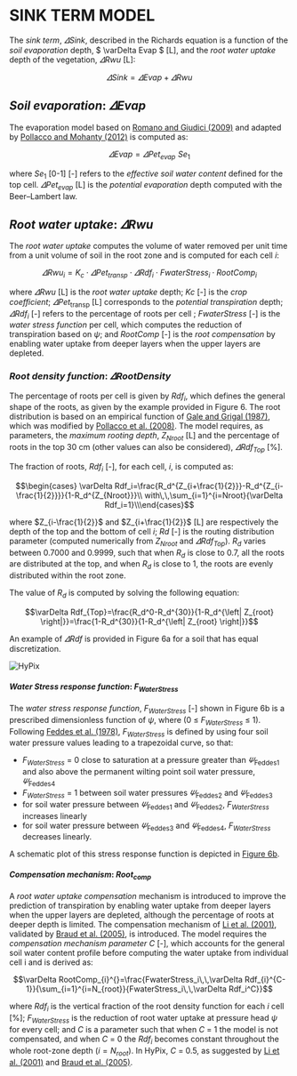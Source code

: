 <!-- MathJax -->
  <script type="text/x-mathjax-config">
    MathJax.Hub.Config({
		     TeX: {
      equationNumbers: {
        autoNumber: "AMS"
      }
    },
      tex2jax: {
        skipTags: ['script', 'noscript', 'style', 'textarea', 'pre'],
        inlineMath: [['$','$']]
      }
    });
  </script>
<script id="MathJax-script" async src="https://cdn.mathjax.org/mathjax/latest/MathJax.js?config=TeX-MML-AM_CHTML"></script>


# SINK TERM MODEL

The *sink term*, $\varDelta Sink$, described in the Richards equation is a function of the *soil evaporation* depth, $ \varDelta Evap $ [L], and the *root water uptake* depth of the vegetation, $\varDelta Rwu$ [L]:

$$\varDelta Sink=\varDelta Evap+\varDelta Rwu$$

##	*Soil evaporation*: $\varDelta Evap$

The evaporation model based on [Romano and Giudici (2009)](#_ENREF_6) and adapted by [Pollacco and Mohanty (2012)](#_ENREF_7) is computed as:

$$\varDelta Evap\,\,=\,\,\varDelta Pet_{evap}^{}\,\,Se_{1}^{}$$

where $Se_{1}$ [0-1] [-] refers to the *effective soil water content* defined for the top cell. $\varDelta Pet_{evap}$ [L] is the *potential evaporation* depth computed with the Beer–Lambert law.

##	*Root water uptake*: $\varDelta Rwu$

The *root water uptake* computes the volume of water removed per unit time from a unit volume of soil in the root zone and is computed for each cell $i$:

$$\varDelta Rwu_i=K_c\cdot \varDelta Pet_{transp}^{}\cdot \varDelta Rdf_i\cdot FwaterStress_i\cdot RootComp_i $$

where $\varDelta Rwu$ [L] is the *root water uptake* depth; $Kc$ [-] is the *crop coefficient*; $\varDelta Pet_{\mathrm{transp}}$ [L] corresponds to the *potential transpiration* depth; $\varDelta Rdf_{i}$ [-] refers to the percentage of roots per cell ; $FwaterStress$ [-] is the *water stress function* per cell, which computes the reduction of transpiration based on $ψ$; and $RootComp$ [-] is the *root compensation* by enabling water uptake from deeper layers when the upper layers are depleted.

### *Root density function*: $\varDelta RootDensity$

The percentage of roots per cell is given by $Rdf_{i}$, which defines the general shape of the roots, as given by the example provided in Figure 6. The root distribution is based on an empirical function of [Gale and Grigal (1987)](#_ENDREF_8), which was modified by [Pollacco et al. (2008)](#_ENDREF_9). The model requires, as parameters, the *maximum rooting depth*, $Z_{Nroot}$ [L] and the percentage of roots in the top 30 cm (other values can also be considered), $\varDelta Rdf_{Top}$ [%].

The fraction of roots, $Rdf_{i}$ [-], for each cell, $i$, is computed as:

$$\begin{cases}	\varDelta Rdf_i=\frac{R_d^{Z_{i+\frac{1}{2}}}-R_d^{Z_{i-\frac{1}{2}}}}{1-R_d^{Z_{Nroot}}}\\	with\,\,\sum_{i=1}^{i=Nroot}{\varDelta Rdf_i=1}\\\end{cases}$$

where $Z_{i-\frac{1}{2}}$ and $Z_{i+\frac{1}{2}}$ [L] are respectively the depth of the top and the bottom of cell $i$; $Rd$ [-] is the routing distribution parameter (computed numerically from $Z_{Nroot}$ and $\varDelta Rdf_{Top}$). $R_{d}$ varies between 0.7000 and 0.9999, such that when $R_{d}$ is close to 0.7, all the roots are distributed at the top, and when $R_{d}$ is close to 1, the roots are evenly distributed within the root zone.

The value of $R_{d}$ is computed by solving the following equation:

$$\varDelta Rdf_{Top}=\frac{R_d^0-R_d^{30}}{1-R_d^{\left| Z_{root} \right|}}=\frac{1-R_d^{30}}{1-R_d^{\left| Z_{root} \right|}}$$

An example of $\varDelta Rdf$ is provided in Figure 6a for a soil that has equal discretization.

![HyPix](https://manaakiwhenua.github.io/SoilWater_ToolBox.jl/FIGURE/Figure6.bmp "Figure 6. Pasture grass models used for all lysimeters: (a) root density function plotted with depth and (b) schematic of the [Feddes et al. (1978)](#_ENDREF_10) plant water stress function.")


#### *Water Stress response function*: $F_{WaterStress}$

The *water stress response function*, $F_{WaterStress}$ [-] shown in Figure 6b is a prescribed dimensionless function of $ψ$, where (0 $\le$ $F_{WaterStress}$ $\le$ 1). Following [Feddes et al. (1978)](#_ENDREF_10), $F_{WaterStress}$ is defined by using four soil water pressure values leading to a trapezoidal curve, so that:

* $F_{WaterStress}$ = 0 close to saturation at a pressure greater than $\varPsi _{\mathrm{Feddes}1}$ and also above the permanent wilting point soil water pressure, $\varPsi _{\mathrm{Feddes}4}$
*  $F_{WaterStress}$ = 1 between soil water pressures $\varPsi _{\mathrm{Feddes}2}$ and $\varPsi _{\mathrm{Feddes}3}$
* for soil water pressure between $\varPsi _{\mathrm{Feddes}1}$ and $\varPsi _{\mathrm{Feddes}2}$, $F_{WaterStress}$ increases linearly
* for soil water pressure between $\varPsi _{\mathrm{Feddes}3}$ and $\varPsi _{\mathrm{Feddes}4}$, $F_{WaterStress}$ decreases linearly.

A schematic plot of this stress response function is depicted in [Figure 6b](https://manaakiwhenua.github.io/SoilWater_ToolBox.jl/FIGURE/Figure6.bmp).


#### *Compensation mechanism*: $Root_{comp}$

A *root water uptake compensation* mechanism is introduced to improve the prediction of transpiration by enabling water uptake from deeper layers when the upper layers are depleted, although the percentage of roots at deeper depth is limited. The compensation mechanism of [Li et al. (2001)](#_ENDREF_11), validated by [Braud et al. (2005)](#_ENDREF_12), is introduced. The model requires the *compensation mechanism parameter* $C$ [-], which accounts for the general soil water content profile before computing the water uptake from individual cell i and is derived as:

$$\varDelta RootComp_{i}^{}=\frac{FwaterStress_i\,\,\varDelta Rdf_{i}^{C-1}}{\sum_{i=1}^{i=N_{root}}{FwaterStress_i\,\,\varDelta Rdf_i^C}}$$

where $Rdf_{i}$ is the vertical fraction of the root density function for each $i$ cell [%]; $F_{WaterStress}$ is the reduction of root water uptake at pressure head $ψ$ for every cell; and $C$ is a parameter such that when $C$ = 1 the model is not compensated, and when $C$ = 0 the $Rdf_{i}$ becomes constant throughout the whole root-zone depth ($i=N_{root}$). In HyPix, $C$ = 0.5, as suggested by [Li et al. (2001)](#_ENDREF_11) and [Braud et al. (2005)](#_ENDREF_12).
